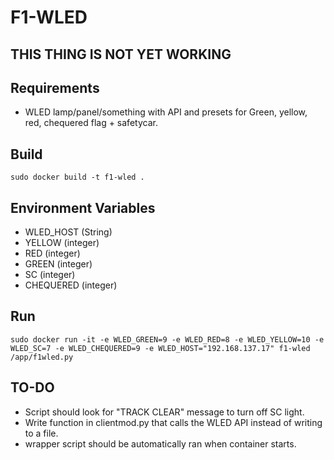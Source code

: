 # F1-WLED

## THIS THING IS NOT YET WORKING

## Requirements
- WLED lamp/panel/something with API and presets for Green, yellow, red, chequered flag + safetycar.

## Build
```
sudo docker build -t f1-wled .
```

## Environment Variables
- WLED_HOST (String)
- YELLOW (integer)
- RED (integer)
- GREEN (integer)
- SC (integer)
- CHEQUERED (integer)

## Run
```
sudo docker run -it -e WLED_GREEN=9 -e WLED_RED=8 -e WLED_YELLOW=10 -e WLED_SC=7 -e WLED_CHEQUERED=9 -e WLED_HOST="192.168.137.17" f1-wled /app/f1wled.py
```

## TO-DO
- Script should look for "TRACK CLEAR" message to turn off SC light.
- Write function in clientmod.py that calls the WLED API instead of writing to a file.
- wrapper script should be automatically ran when container starts.
